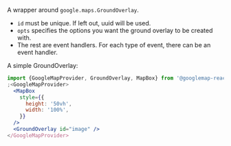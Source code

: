 A wrapper around `google.maps.GroundOverlay`.

- `id` must be unique. If left out, uuid will be used.
- `opts` specifies the options you want the ground overlay to be created with.
- The rest are event handlers. For each type of event, there can be an event
  handler.

A simple GroundOverlay:

```jsx
import {GoogleMapProvider, GroundOverlay, MapBox} from '@googlemap-react/core'
;<GoogleMapProvider>
  <MapBox
    style={{
      height: '50vh',
      width: '100%',
    }}
  />
  <GroundOverlay id="image" />
</GoogleMapProvider>
```
